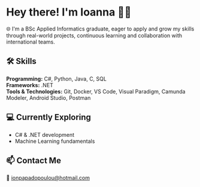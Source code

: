 # Hey there! I'm Ioanna 🙋‍♀

🌐 I'm a BSc Applied Informatics graduate, eager to apply and grow my skills through real-world projects, continuous learning and collaboration with international teams.

## 🛠️ Skills

**Programming:** C#, Python, Java, C, SQL  
**Frameworks:** .NET  
**Tools & Technologies:** Git, Docker, VS Code, Visual Paradigm, Camunda Modeler, Android Studio, Postman

## 💻 Currently Exploring
- C# & .NET development
- Machine Learning fundamentals

## 📫 Contact Me
📧 ionpapadopoulou@hotmail.com
